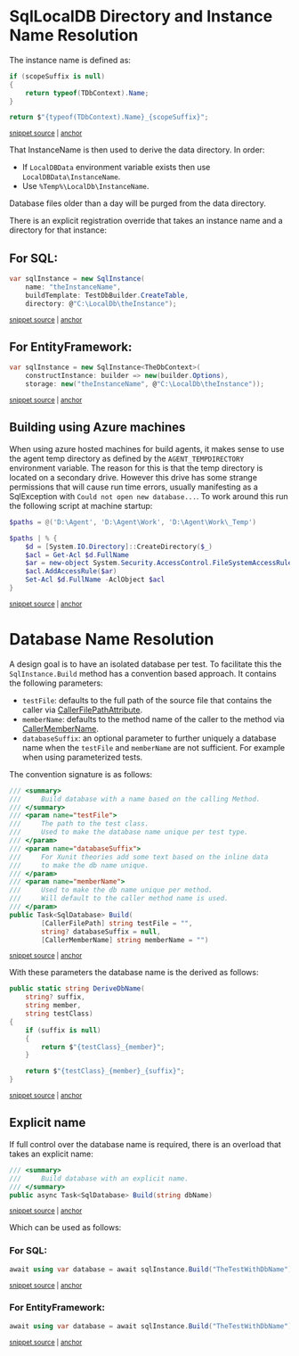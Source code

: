 <!--
GENERATED FILE - DO NOT EDIT
This file was generated by [MarkdownSnippets](https://github.com/SimonCropp/MarkdownSnippets).
Source File: /pages/mdsource/directory-and-name-resolution.source.md
To change this file edit the source file and then run MarkdownSnippets.
-->

# SqlLocalDB Directory and Instance Name Resolution

The instance name is defined as:

<!-- snippet: GetInstanceName -->
<a id='snippet-GetInstanceName'></a>
```cs
if (scopeSuffix is null)
{
    return typeof(TDbContext).Name;
}

return $"{typeof(TDbContext).Name}_{scopeSuffix}";
```
<sup><a href='/src/EfLocalDb/Storage.cs#L28-L37' title='Snippet source file'>snippet source</a> | <a href='#snippet-GetInstanceName' title='Start of snippet'>anchor</a></sup>
<!-- endSnippet -->

That InstanceName is then used to derive the data directory. In order:

 * If `LocalDBData` environment variable exists then use `LocalDBData\InstanceName`.
 * Use `%Temp%\LocalDb\InstanceName`.

Database files older than a day will be purged from the data directory.

There is an explicit registration override that takes an instance name and a directory for that instance:


## For SQL:

<!-- snippet: ExplicitName -->
<a id='snippet-ExplicitName'></a>
```cs
var sqlInstance = new SqlInstance(
    name: "theInstanceName",
    buildTemplate: TestDbBuilder.CreateTable,
    directory: @"C:\LocalDb\theInstance");
```
<sup><a href='/src/LocalDb.Tests/Snippets/ExplicitName.cs#L8-L15' title='Snippet source file'>snippet source</a> | <a href='#snippet-ExplicitName' title='Start of snippet'>anchor</a></sup>
<!-- endSnippet -->


## For EntityFramework:

<!-- snippet: EfExplicitName -->
<a id='snippet-EfExplicitName'></a>
```cs
var sqlInstance = new SqlInstance<TheDbContext>(
    constructInstance: builder => new(builder.Options),
    storage: new("theInstanceName", @"C:\LocalDb\theInstance"));
```
<sup><a href='/src/EfLocalDb.Tests/Snippets/EfExplicitName.cs#L8-L14' title='Snippet source file'>snippet source</a> | <a href='#snippet-EfExplicitName' title='Start of snippet'>anchor</a></sup>
<!-- endSnippet -->


## Building using Azure machines

When using azure hosted machines for build agents, it makes sense to use the agent temp directory as defined by the `AGENT_TEMPDIRECTORY` environment variable. The reason for this is that the temp directory is located on a secondary drive. However this drive has some strange permissions that will cause run time errors, usually manifesting as a SqlException with `Could not open new database...`. To work around this run the following script at machine startup:

<!-- snippet: Set-D-Drive-Permissions.ps1 -->
<a id='snippet-Set-D-Drive-Permissions.ps1'></a>
```ps1
$paths = @('D:\Agent', 'D:\Agent\Work', 'D:\Agent\Work\_Temp')

$paths | % {
    $d = [System.IO.Directory]::CreateDirectory($_)
    $acl = Get-Acl $d.FullName
    $ar = new-object System.Security.AccessControl.FileSystemAccessRule("Everyone", "FullControl", "ContainerInherit, ObjectInherit", "None", "Allow")
    $acl.AddAccessRule($ar)
    Set-Acl $d.FullName -AclObject $acl
}
```
<sup><a href='/src/StartUpScript/Set-D-Drive-Permissions.ps1#L1-L9' title='Snippet source file'>snippet source</a> | <a href='#snippet-Set-D-Drive-Permissions.ps1' title='Start of snippet'>anchor</a></sup>
<!-- endSnippet -->


# Database Name Resolution

A design goal is to have an isolated database per test. To facilitate this the `SqlInstance.Build` method has a convention based approach. It contains the following parameters:

 * `testFile`: defaults to the full path of the source file that contains the caller via [CallerFilePathAttribute](https://docs.microsoft.com/en-us/dotnet/api/system.runtime.compilerservices.callerfilepathattribute).
 * `memberName`: defaults to the method name of the caller to the method via [CallerMemberName](https://docs.microsoft.com/en-us/dotnet/api/system.runtime.compilerservices.callermembername).
 * `databaseSuffix`: an optional parameter to further uniquely a database name when the `testFile` and `memberName` are not sufficient. For example when using parameterized tests.

The convention signature is as follows:

<!-- snippet: ConventionBuildSignature -->
<a id='snippet-ConventionBuildSignature'></a>
```cs
/// <summary>
///     Build database with a name based on the calling Method.
/// </summary>
/// <param name="testFile">
///     The path to the test class.
///     Used to make the database name unique per test type.
/// </param>
/// <param name="databaseSuffix">
///     For Xunit theories add some text based on the inline data
///     to make the db name unique.
/// </param>
/// <param name="memberName">
///     Used to make the db name unique per method.
///     Will default to the caller method name is used.
/// </param>
public Task<SqlDatabase> Build(
        [CallerFilePath] string testFile = "",
        string? databaseSuffix = null,
        [CallerMemberName] string memberName = "")
```
<sup><a href='/src/LocalDb/SqlInstance.cs#L128-L150' title='Snippet source file'>snippet source</a> | <a href='#snippet-ConventionBuildSignature' title='Start of snippet'>anchor</a></sup>
<!-- endSnippet -->

With these parameters the database name is the derived as follows:

<!-- snippet: DeriveName -->
<a id='snippet-DeriveName'></a>
```cs
public static string DeriveDbName(
    string? suffix,
    string member,
    string testClass)
{
    if (suffix is null)
    {
        return $"{testClass}_{member}";
    }

    return $"{testClass}_{member}_{suffix}";
}
```
<sup><a href='/src/LocalDb/DbNamer.cs#L3-L18' title='Snippet source file'>snippet source</a> | <a href='#snippet-DeriveName' title='Start of snippet'>anchor</a></sup>
<!-- endSnippet -->


## Explicit name

If full control over the database name is required, there is an overload that takes an explicit name:

<!-- snippet: ExplicitBuildSignature -->
<a id='snippet-ExplicitBuildSignature'></a>
```cs
/// <summary>
///     Build database with an explicit name.
/// </summary>
public async Task<SqlDatabase> Build(string dbName)
```
<sup><a href='/src/LocalDb/SqlInstance.cs#L165-L172' title='Snippet source file'>snippet source</a> | <a href='#snippet-ExplicitBuildSignature' title='Start of snippet'>anchor</a></sup>
<!-- endSnippet -->

Which can be used as follows:


### For SQL:

<!-- snippet: WithDbName -->
<a id='snippet-WithDbName'></a>
```cs
await using var database = await sqlInstance.Build("TheTestWithDbName");
```
<sup><a href='/src/LocalDb.Tests/Snippets/SnippetTests.cs#L32-L36' title='Snippet source file'>snippet source</a> | <a href='#snippet-WithDbName' title='Start of snippet'>anchor</a></sup>
<!-- endSnippet -->


### For EntityFramework:

<!-- snippet: EfWithDbName -->
<a id='snippet-EfWithDbName'></a>
```cs
await using var database = await sqlInstance.Build("TheTestWithDbName");
```
<sup><a href='/src/EfLocalDb.Tests/Snippets/EfSnippetTests.cs#L46-L50' title='Snippet source file'>snippet source</a> | <a href='#snippet-EfWithDbName' title='Start of snippet'>anchor</a></sup>
<!-- endSnippet -->
